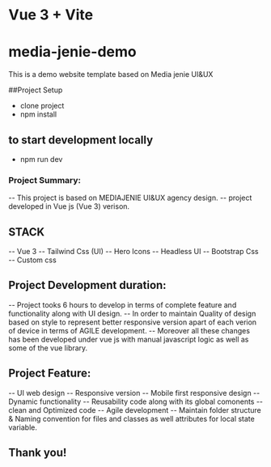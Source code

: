 # Vue 3 + Vite



# media-jenie-demo
This is a demo website template based on Media jenie UI&amp;UX



##Project Setup
- clone project 
- npm install


## to start development locally
- npm run dev



### Project Summary:

-- This project is based on MEDIAJENIE UI&UX agency design.
-- project developed in Vue js (Vue 3) verison.


## STACK
-- Vue 3
-- Tailwind Css (UI)
-- Hero Icons
-- Headless UI
-- Bootstrap Css
-- Custom css

## Project Development duration:
-- Project tooks 6 hours to develop in terms of complete feature and functionality along with UI design.
-- In order to maintain Quality of design based on style to represent better responsive version apart of each verion of device in terms of AGILE development.
-- Moreover all these changes has been developed under vue js with manual javascript logic as well as some of the vue library.



## Project Feature:
-- UI web design
-- Responsive version
-- Mobile first responsive design
-- Dynamic functionality
-- Reusability code along with its global comonents 
-- clean and Optimized code
-- Agile development
-- Maintain folder structure & Naming convention for files and classes as well attributes for local state variable.


## Thank you!
